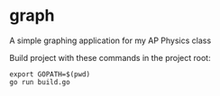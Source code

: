 # graph
A simple graphing application for my AP Physics class

Build project with these commands in the project root:
```
export GOPATH=$(pwd)
go run build.go
```
